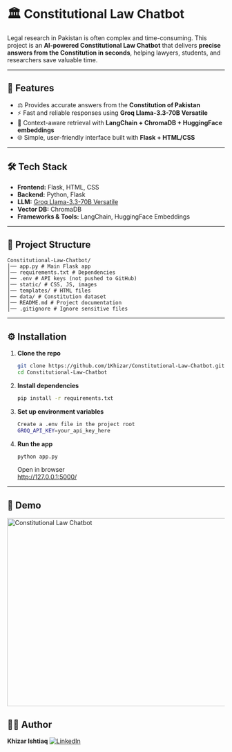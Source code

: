 # 🏛️ Constitutional Law Chatbot  

Legal research in Pakistan is often complex and time-consuming. This project is an **AI-powered Constitutional Law Chatbot** that delivers **precise answers from the Constitution in seconds**, helping lawyers, students, and researchers save valuable time.  

---

## 🚀 Features  
- ⚖️ Provides accurate answers from the **Constitution of Pakistan**  
- ⚡ Fast and reliable responses using **Groq Llama-3.3-70B Versatile**  
- 🔎 Context-aware retrieval with **LangChain + ChromaDB + HuggingFace embeddings**  
- 🌐 Simple, user-friendly interface built with **Flask + HTML/CSS**  

---

## 🛠️ Tech Stack  

- **Frontend:** Flask, HTML, CSS  
- **Backend:** Python, Flask  
- **LLM:** [Groq Llama-3.3-70B Versatile](https://groq.com)  
- **Vector DB:** ChromaDB  
- **Frameworks & Tools:** LangChain, HuggingFace Embeddings  

---

## 📂 Project Structure  
```
Constitutional-Law-Chatbot/
│── app.py # Main Flask app
│── requirements.txt # Dependencies
│── .env # API keys (not pushed to GitHub)
│── static/ # CSS, JS, images
│── templates/ # HTML files
│── data/ # Constitution dataset
│── README.md # Project documentation
│── .gitignore # Ignore sensitive files
```

---


## ⚙️ Installation  

1. **Clone the repo**  
   ```bash
   git clone https://github.com/1Khizar/Constitutional-Law-Chatbot.git
   cd Constitutional-Law-Chatbot

2. **Install dependencies**
     ```bash
   pip install -r requirements.txt

4. **Set up environment variables**
    ```bash
   Create a .env file in the project root
   GROQ_API_KEY=your_api_key_here

5. **Run the app**
    ```bash
    python app.py
    ```

    Open in browser  
    http://127.0.0.1:5000/


---

## 📸 Demo  

<img width="702" height="435" alt="Constitutional Law Chatbot" src="https://github.com/user-attachments/assets/f91f12e2-48c4-4f1f-9ec6-095f492e5b5b" />


## 👨‍💻 Author
**Khizar Ishtiaq**
[![LinkedIn](https://img.shields.io/badge/LinkedIn-Profile-blue?style=flat&logo=linkedin)](https://linkedin.com/in/khizar-ishtiaq-716518315)
